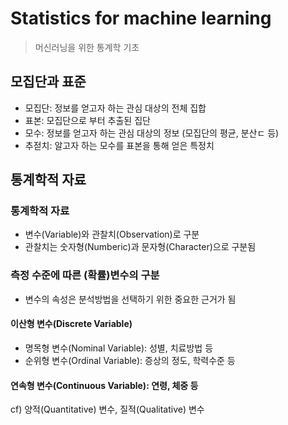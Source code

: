 # Statistics for machine learning
> 머신러닝을 위한 통계학 기초
## 모집단과 표준
- 모집단: 정보를 얻고자 하는 관심 대상의 전체 집합
- 표본: 모집단으로 부터 추출된 집단
- 모수: 정보를 얻고자 하는 관심 대상의 정보 (모집단의 평균, 분산ㄷ 등)
- 추젇치: 알고자 하는 모수를 표본을 통해 얻은 특정치
## 통계학적 자료
### 통계학적 자료
- 변수(Variable)와 관찰치(Observation)로 구분
- 관찰치는 숫자형(Numberic)과 문자형(Character)으로 구분됨
### 측정 수준에 따른 (확률)변수의 구분
- 변수의 속성은 분석방법을 선택하기 위한 중요한 근거가 됨
#### 이산형 변수(Discrete Variable)
- 명목형 변수(Nominal Variable): 성별, 치료방법 등
- 순위형 변수(Ordinal Variable): 증상의 정도, 학력수준 등
#### 연속형 변수(Continuous Variable): 연령, 체중 등
cf) 양적(Quantitative) 변수, 질적(Qualitative) 변수       
